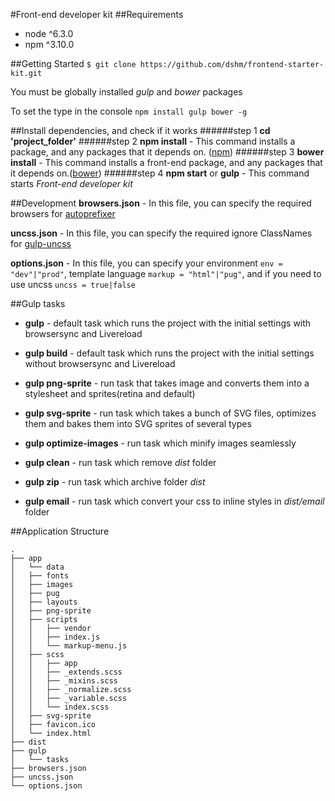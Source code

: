 #Front-end developer kit
##Requirements
* node ^6.3.0
* npm ^3.10.0

##Getting Started
`$ git clone https://github.com/dshm/frontend-starter-kit.git`

You must be globally installed *gulp* and *bower* packages

To set the type in the console `npm install gulp bower -g`

##Install dependencies, and check if it works
######step 1
**cd 'project_folder'**
######step 2
**npm install** - This command installs a package, and any packages that it depends on. ([npm](https://www.npmjs.com/ "npm is the package manager for JavaScript"))
######step 3
**bower install** - This command installs a front-end package, and any packages that it depends on.([bower](https://bower.io/ "Bower is a command line utility. Install it with npm."))
######step 4
**npm start** or **gulp** - This command starts *Front-end developer kit*

##Development
**browsers.json** - In this file, you can specify the required browsers for [autoprefixer](https://github.com/postcss/autoprefixer "Parse CSS and add vendor prefixes to rules by Can I Use")

**uncss.json** - In this file, you can specify the required ignore ClassNames for [gulp-uncss](https://www.npmjs.com/package/gulp-uncss)

**options.json** - In this file, you can specify your environment `env = "dev"|"prod"`, template language `markup = "html"|"pug"`, and if you need to use uncss `uncss = true|false`

##Gulp tasks
* **gulp** - default task which runs the project with the initial settings with browsersync and Livereload

* **gulp build** - default task which runs the project with the initial settings without browsersync and Livereload

* **gulp png-sprite** - run task that takes image and converts them into a stylesheet and sprites(retina and default)

* **gulp svg-sprite** - run task which takes a bunch of SVG files, optimizes them and bakes them into SVG sprites of several types

* **gulp optimize-images** - run task which minify images seamlessly

* **gulp clean** - run task which remove *dist* folder

* **gulp zip** - run task which archive folder *dist*

* **gulp email** - run task which convert your css to inline styles in *dist/email* folder

##Application Structure
```
.
├── app
│   └── data
│   ├── fonts
│   ├── images
│   ├── pug
│   ├── layouts
│   ├── png-sprite
│   ├── scripts
│   │   ├── vendor
│   │   ├── index.js
│   │   └── markup-menu.js
│   ├── scss
│   │   ├── app
│   │   ├── _extends.scss
│   │   ├── _mixins.scss
│   │   ├── _normalize.scss
│   │   ├── _variable.scss
│   │   └── index.scss
│   ├── svg-sprite
│   ├── favicon.ico
│   └── index.html                
├── dist               
├── gulp                    
│   └── tasks
├── browsers.json           
├── uncss.json   
└── options.json                
```
